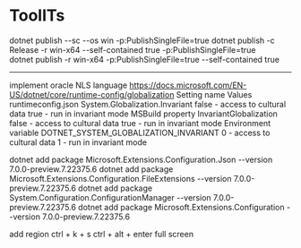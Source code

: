 # ToolITs

dotnet publish --sc --os win -p:PublishSingleFile=true
dotnet publish -c Release -r win-x64 --self-contained true -p:PublishSingleFile=true  
dotnet publish -r win-x64 -p:PublishSingleFile=true --self-contained true


---
implement oracle NLS language
https://docs.microsoft.com/EN-US/dotnet/core/runtime-config/globalization
Setting name	Values
runtimeconfig.json	System.Globalization.Invariant	false - access to cultural data
true - run in invariant mode
MSBuild property	InvariantGlobalization	false - access to cultural data
true - run in invariant mode
Environment variable	DOTNET_SYSTEM_GLOBALIZATION_INVARIANT	0 - access to cultural data
1 - run in invariant mode

dotnet add package Microsoft.Extensions.Configuration.Json --version 7.0.0-preview.7.22375.6
dotnet add package Microsoft.Extensions.Configuration.FileExtensions --version 7.0.0-preview.7.22375.6
dotnet add package System.Configuration.ConfigurationManager --version 7.0.0-preview.7.22375.6
dotnet add package Microsoft.Extensions.Configuration --version 7.0.0-preview.7.22375.6


add region ctrl + k + s 
ctrl + alt + enter full screen 
